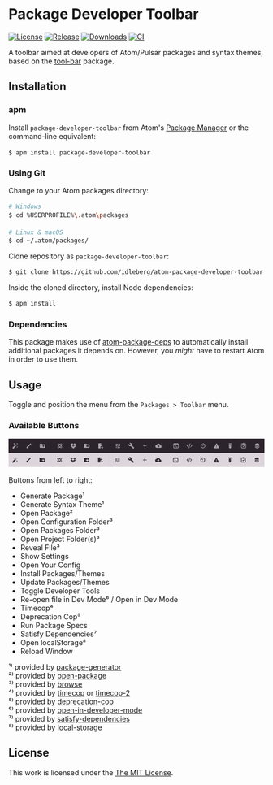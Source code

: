# Package Developer Toolbar

[![License](https://img.shields.io/github/license/idleberg/atom-package-developer-toolbar?color=blue&style=for-the-badge)](https://github.com/idleberg/atom-package-developer-toolbar/blob/master/LICENSE)
[![Release](https://img.shields.io/github/v/release/idleberg/atom-package-developer-toolbar?style=for-the-badge)](https://github.com/idleberg/atom-package-developer-toolbar/releases)
[![Downloads](https://img.shields.io/pulsar/dt/package-developer-toolbar?style=for-the-badge&color=slateblue)](https://web.pulsar-edit.dev/packages/package-developer-toolbar)
[![CI](https://img.shields.io/github/actions/workflow/status/idleberg/atom-package-developer-toolbar/default.yml?style=for-the-badge)](https://github.com/idleberg/atom-package-developer-toolbar/actions)

A toolbar aimed at developers of Atom/Pulsar packages and syntax themes, based on the [tool-bar](https://github.com/suda/tool-bar) package.

## Installation

### apm

Install `package-developer-toolbar` from Atom's [Package Manager](http://flight-manual.atom.io/using-atom/sections/atom-packages/) or the command-line equivalent:

`$ apm install package-developer-toolbar`

### Using Git

Change to your Atom packages directory:

```bash
# Windows
$ cd %USERPROFILE%\.atom\packages

# Linux & macOS
$ cd ~/.atom/packages/
```

Clone repository as `package-developer-toolbar`:

```bash
$ git clone https://github.com/idleberg/atom-package-developer-toolbar package-developer-toolbar
```

Inside the cloned directory, install Node dependencies:

```bash
$ apm install
```

### Dependencies

This package makes use of [atom-package-deps](https://github.com/steelbrain/package-deps) to automatically install additional packages it depends on. However, you *might* have to restart Atom in order to use them.

## Usage

Toggle and position the menu from the `Packages > Toolbar` menu.

### Available Buttons

![Screenshot](https://raw.githubusercontent.com/idleberg/atom-package-developer-toolbar/master/screenshot.png)

Buttons from left to right:

* Generate Package¹
* Generate Syntax Theme¹
* Open Package²
* Open Configuration Folder³
* Open Packages Folder³
* Open Project Folder(s)³
* Reveal File³
* Show Settings
* Open Your Config
* Install Packages/Themes
* Update Packages/Themes
* Toggle Developer Tools
* Re-open file in Dev Mode⁶ / Open in Dev Mode
* Timecop⁴
* Deprecation Cop⁵
* Run Package Specs
* Satisfy Dependencies⁷
* Open localStorage⁸
* Reload Window

¹⁾ provided by [package-generator](https://atom.io/packages/package-generator)  
²⁾ provided by [open-package](https://atom.io/packages/open-package)  
³⁾ provided by [browse](https://atom.io/packages/browse)  
⁴⁾ provided by [timecop](https://atom.io/packages/timecop) or [timecop-2](https://atom.io/packages/timecop-2)  
⁵⁾ provided by [deprecation-cop](https://atom.io/packages/deprecation-cop)  
⁶⁾ provided by [open-in-developer-mode](https://atom.io/packages/open-in-developer-mode)  
⁷⁾ provided by [satisfy-dependencies](https://atom.io/packages/satisfy-dependencies)  
⁸⁾ provided by [local-storage](https://atom.io/packages/local-storage)  

## License

This work is licensed under the [The MIT License](LICENSE).
